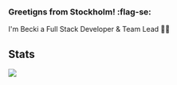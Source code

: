 ### Greetigns from Stockholm! :flag-se:

I'm Becki a Full Stack Developer & Team Lead :woman_technologist:


## Stats
<img align="center" src="https://github-readme-stats.vercel.app/api/top-langs/?username=BeckiWordsworth&theme=tokyonight&layout=compact" />

<!--
**BeckiWordsworth/BeckiWordsworth** is a ✨ _special_ ✨ repository because its `README.md` (this file) appears on your GitHub profile.

Here are some ideas to get you started:

- 🔭 I’m currently working on ...
- 🌱 I’m currently learning ...
- 👯 I’m looking to collaborate on ...
- 🤔 I’m looking for help with ...
- 💬 Ask me about ...
- 📫 How to reach me: ...
- 😄 Pronouns: ...
- ⚡ Fun fact: ...
-->
